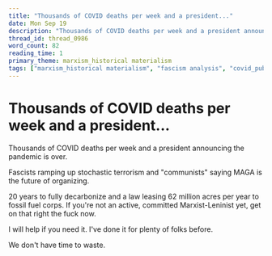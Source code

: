 ```yaml
---
title: "Thousands of COVID deaths per week and a president..."
date: Mon Sep 19
description: "Thousands of COVID deaths per week and a president announcing the pandemic is over."
thread_id: thread_0986
word_count: 82
reading_time: 1
primary_theme: marxism_historical materialism
tags: ["marxism_historical materialism", "fascism analysis", "covid_public health politics", "organizational theory"]
---
```


# Thousands of COVID deaths per week and a president...

Thousands of COVID deaths per week and a president announcing the pandemic is over.

Fascists ramping up stochastic terrorism and "communists" saying MAGA is the future of organizing.

20 years to fully decarbonize and a law leasing 62 million acres per year to fossil fuel corps. If you're not an active, committed Marxist-Leninist yet, get on that right the fuck now.

I will help if you need it. I've done it for plenty of folks before.

We don't have time to waste.